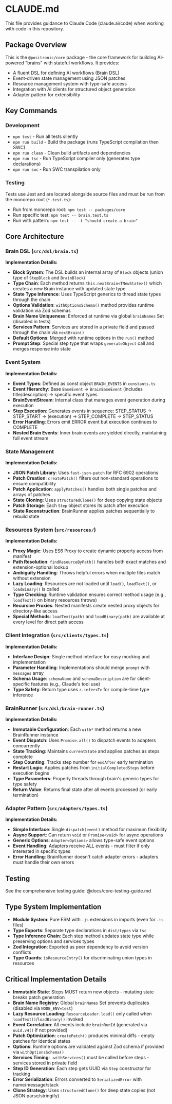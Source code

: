 # CLAUDE.md

This file provides guidance to Claude Code (claude.ai/code) when working with code in this repository.

## Package Overview

This is the `@positronic/core` package - the core framework for building AI-powered "brains" with stateful workflows. It provides:

- A fluent DSL for defining AI workflows (Brain DSL)
- Event-driven state management using JSON patches
- Resource management system with type-safe access
- Integration with AI clients for structured object generation
- Adapter pattern for extensibility

## Key Commands

### Development

- `npm test` - Run all tests silently
- `npm run build` - Build the package (runs TypeScript compilation then SWC)
- `npm run clean` - Clean build artifacts and dependencies
- `npm run tsc` - Run TypeScript compiler only (generates type declarations)
- `npm run swc` - Run SWC transpilation only

### Testing

Tests use Jest and are located alongside source files and must be run from the monorepo root (`*.test.ts`):

- Run from monorepo root: `npm test -- packages/core`
- Run specific test: `npm test -- brain.test.ts`
- Run with pattern: `npm test -- -t "should create a brain"`

## Core Architecture

### Brain DSL (`src/dsl/brain.ts`)

**Implementation Details:**

- **Block System**: The DSL builds an internal array of `Block` objects (union type of `StepBlock` and `BrainBlock`)
- **Type Chain**: Each method returns `this.nextBrain<TNewState>()` which creates a new Brain instance with updated state type
- **State Type Inference**: Uses TypeScript generics to thread state types through the chain
- **Options Validation**: `withOptionsSchema()` method provides runtime validation via Zod schemas
- **Brain Name Uniqueness**: Enforced at runtime via global `brainNames` Set (disabled in tests)
- **Services Pattern**: Services are stored in a private field and passed through the chain via `nextBrain()`
- **Default Options**: Merged with runtime options in the `run()` method
- **Prompt Step**: Special step type that wraps `generateObject` call and merges response into state

### Event System

**Implementation Details:**

- **Event Types**: Defined as const object `BRAIN_EVENTS` in `constants.ts`
- **Event Hierarchy**: Base `BaseEvent` → `BrainBaseEvent` (includes title/description) → specific event types
- **BrainEventStream**: Internal class that manages event generation during execution
- **Step Execution**: Generates events in sequence: STEP_STATUS → STEP_START → (execution) → STEP_COMPLETE → STEP_STATUS
- **Error Handling**: Errors emit ERROR event but execution continues to COMPLETE
- **Nested Brain Events**: Inner brain events are yielded directly, maintaining full event stream

### State Management

**Implementation Details:**

- **JSON Patch Library**: Uses `fast-json-patch` for RFC 6902 operations
- **Patch Creation**: `createPatch()` filters out non-standard operations to ensure compatibility
- **Patch Application**: `applyPatches()` handles both single patches and arrays of patches
- **State Cloning**: Uses `structuredClone()` for deep copying state objects
- **Patch Storage**: Each `Step` object stores its patch after execution
- **State Reconstruction**: BrainRunner applies patches sequentially to rebuild state

### Resources System (`src/resources/`)

**Implementation Details:**

- **Proxy Magic**: Uses ES6 Proxy to create dynamic property access from manifest
- **Path Resolution**: `findResourceByPath()` handles both exact matches and extension-optional lookup
- **Ambiguity Handling**: Throws helpful errors when multiple files match without extension
- **Lazy Loading**: Resources are not loaded until `load()`, `loadText()`, or `loadBinary()` is called
- **Type Checking**: Runtime validation ensures correct method usage (e.g., `loadText()` on binary resources throws)
- **Recursive Proxies**: Nested manifests create nested proxy objects for directory-like access
- **Special Methods**: `loadText(path)` and `loadBinary(path)` are available at every level for direct path access

### Client Integration (`src/clients/types.ts`)

**Implementation Details:**

- **Interface Design**: Single method interface for easy mocking and implementation
- **Parameter Handling**: Implementations should merge `prompt` with `messages` array
- **Schema Usage**: `schemaName` and `schemaDescription` are for client-specific features (e.g., Claude's tool use)
- **Type Safety**: Return type uses `z.infer<T>` for compile-time type inference

### BrainRunner (`src/dsl/brain-runner.ts`)

**Implementation Details:**

- **Immutable Configuration**: Each `with*` method returns a new BrainRunner instance
- **Event Dispatch**: Uses `Promise.all()` to dispatch events to adapters concurrently
- **State Tracking**: Maintains `currentState` and applies patches as steps complete
- **Step Counting**: Tracks step number for `endAfter` early termination
- **Restart Logic**: Applies patches from `initialCompletedSteps` before execution begins
- **Type Parameters**: Properly threads through brain's generic types for type safety
- **Return Value**: Returns final state after all events processed (or early termination)

### Adapter Pattern (`src/adapters/types.ts`)

**Implementation Details:**

- **Simple Interface**: Single `dispatch(event)` method for maximum flexibility
- **Async Support**: Can return `void` or `Promise<void>` for async operations
- **Generic Options**: `Adapter<Options>` allows type-safe event options
- **Event Handling**: Adapters receive ALL events - must filter if only interested in specific types
- **Error Handling**: BrainRunner doesn't catch adapter errors - adapters must handle their own errors

## Testing

See the comprehensive testing guide: @docs/core-testing-guide.md

## Type System Implementation

- **Module System**: Pure ESM with `.js` extensions in imports (even for `.ts` files)
- **Type Exports**: Separate type declarations in `dist/types` via `tsc`
- **Type Inference Chain**: Each step method updates state type while preserving options and services types
- **Zod Integration**: Exported as peer dependency to avoid version conflicts
- **Type Guards**: `isResourceEntry()` for discriminating union types in resources

## Critical Implementation Details

- **Immutable State**: Steps MUST return new objects - mutating state breaks patch generation
- **Brain Name Registry**: Global `brainNames` Set prevents duplicates (disabled via `NODE_ENV=test`)
- **Lazy Resource Loading**: `ResourceLoader.load()` only called when `loadText()`/`loadBinary()` invoked
- **Event Correlation**: All events include `brainRunId` (generated via `uuid.v4()` if not provided)
- **Patch Optimization**: `createPatch()` produces minimal diffs - empty patches for identical states
- **Options**: Runtime options are validated against Zod schema if provided via `withOptionsSchema()`
- **Services Timing**: `.withServices()` must be called before steps - services stored in private field
- **Step ID Generation**: Each step gets UUID via `Step` constructor for tracking
- **Error Serialization**: Errors converted to `SerializedError` with name/message/stack
- **Clone Strategy**: Uses `structuredClone()` for deep state copies (not JSON parse/stringify)
